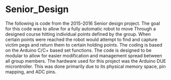 # Senior_Design
 The following is code from the 2015-2016 Senior design project. The goal for this code was to allow for a fully automatic robot to move 
 Through a designed course hitting individual points defined by the group. When certain points were reached the robot would attempt to find 
 and capture victim pegs and return them to certain holding points. 
 The coding is based on the Arduino C/C+ based set functions. The code is designed to be modular to allow for easier modification 
 and management spread between all group members.  The hardware used for this project was the Arduino DUE microntroller. This was done 
 primarily due to its physical memory space, pin mapping, and ADC pins. 
 

